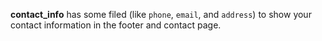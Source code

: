 **contact_info** has some filed (like `phone`, `email`, and `address`) to show your contact information in the footer and contact page.